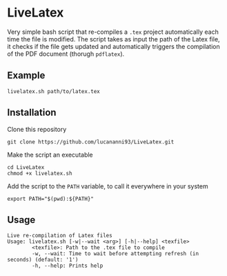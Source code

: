 # LiveLatex

Very simple bash script that re-compiles a `.tex` project automatically each time the file is modified.
The script takes as input the path of the Latex file, it checks if the file gets updated and automatically triggers the compilation of the PDF document (thorugh `pdflatex`).

## Example
```
livelatex.sh path/to/latex.tex
```

## Installation
Clone this repository
```
git clone https://github.com/lucananni93/LiveLatex.git
```

Make the script an executable
```
cd LiveLatex
chmod +x livelatex.sh
```

Add the script to the `PATH` variable, to call it everywhere in your system
```
export PATH="$(pwd):${PATH}"
```

## Usage

```
Live re-compilation of Latex files
Usage: livelatex.sh [-w|--wait <arg>] [-h|--help] <texfile>
        <texfile>: Path to the .tex file to compile
        -w, --wait: Time to wait before attempting refresh (in seconds) (default: '1')
        -h, --help: Prints help
```
